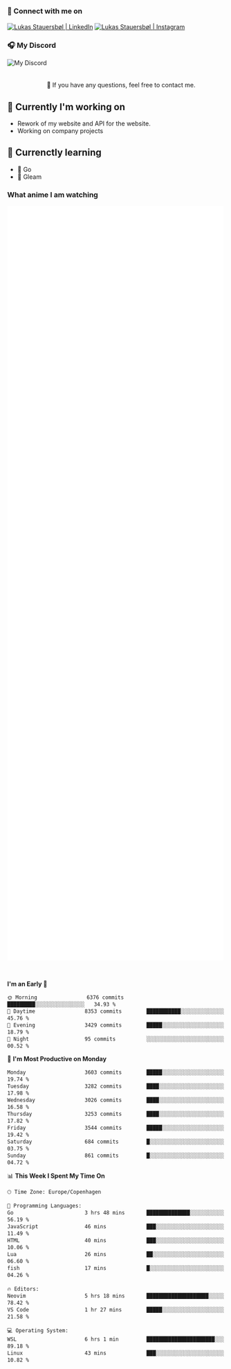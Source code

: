 ### 🔗 Connect with me on
<a href="https://www.instagram.com/lukas_stauersbol" target="_blank"><img align="center" src="https://raw.githubusercontent.com/stauersbol/stauersbol/main/images/instagram.svg" alt="Lukas Stauersbøl | LinkedIn" width="30px"/></a>
<a href="https://www.linkedin.com/in/lukas-stauersbol/" target="_blank"><img align="center" src="https://raw.githubusercontent.com/stauersbol/stauersbol/main/images/linkedin.svg" alt="Lukas Stauersbøl | Instagram" width="30px"/></a>

<p align="center">
 <h3>🎧 My Discord</h3>
 <img align="left" height="55px" src="https://discord.c99.nl/widget/theme-2/147806323323568128.png" alt="My Discord" />
</p>

<br/>
<br/>
<br/>
💬 If you have any questions, feel free to contact me.

## 🔭 Currently I'm working on
- Rework of my website and API for the website.
- Working on company projects
 
## 🌱 Currenctly learning
- 💙 Go
- 💜 Gleam

### What anime I am watching
<a href="https://anilist.co/user/slashiy/" align="center"><img align="center" width="500px" src="metrics.plugin.personal.anilist.svg" /></a>

<br/>

<!--START_SECTION:waka-->
**I'm an Early 🐤** 

```text
🌞 Morning                6376 commits        █████████░░░░░░░░░░░░░░░░   34.93 % 
🌆 Daytime                8353 commits        ███████████░░░░░░░░░░░░░░   45.76 % 
🌃 Evening                3429 commits        █████░░░░░░░░░░░░░░░░░░░░   18.79 % 
🌙 Night                  95 commits          ░░░░░░░░░░░░░░░░░░░░░░░░░   00.52 % 
```
📅 **I'm Most Productive on Monday** 

```text
Monday                   3603 commits        █████░░░░░░░░░░░░░░░░░░░░   19.74 % 
Tuesday                  3282 commits        ████░░░░░░░░░░░░░░░░░░░░░   17.98 % 
Wednesday                3026 commits        ████░░░░░░░░░░░░░░░░░░░░░   16.58 % 
Thursday                 3253 commits        ████░░░░░░░░░░░░░░░░░░░░░   17.82 % 
Friday                   3544 commits        █████░░░░░░░░░░░░░░░░░░░░   19.42 % 
Saturday                 684 commits         █░░░░░░░░░░░░░░░░░░░░░░░░   03.75 % 
Sunday                   861 commits         █░░░░░░░░░░░░░░░░░░░░░░░░   04.72 % 
```


📊 **This Week I Spent My Time On** 

```text
🕑︎ Time Zone: Europe/Copenhagen

💬 Programming Languages: 
Go                       3 hrs 48 mins       ██████████████░░░░░░░░░░░   56.19 % 
JavaScript               46 mins             ███░░░░░░░░░░░░░░░░░░░░░░   11.49 % 
HTML                     40 mins             ███░░░░░░░░░░░░░░░░░░░░░░   10.06 % 
Lua                      26 mins             ██░░░░░░░░░░░░░░░░░░░░░░░   06.60 % 
fish                     17 mins             █░░░░░░░░░░░░░░░░░░░░░░░░   04.26 % 

🔥 Editors: 
Neovim                   5 hrs 18 mins       ████████████████████░░░░░   78.42 % 
VS Code                  1 hr 27 mins        █████░░░░░░░░░░░░░░░░░░░░   21.58 % 

💻 Operating System: 
WSL                      6 hrs 1 min         ██████████████████████░░░   89.18 % 
Linux                    43 mins             ███░░░░░░░░░░░░░░░░░░░░░░   10.82 % 
```


<!--END_SECTION:waka-->
